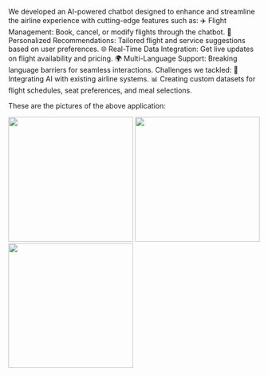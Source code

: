 We developed an AI-powered chatbot designed to enhance and streamline the airline experience with cutting-edge features such as:
✈️ Flight Management: Book, cancel, or modify flights through the chatbot.
🎯 Personalized Recommendations: Tailored flight and service suggestions based on user preferences.
🌐 Real-Time Data Integration: Get live updates on flight availability and pricing.
🌍 Multi-Language Support: Breaking language barriers for seamless interactions.
Challenges we tackled:
🔧 Integrating AI with existing airline systems.
📊 Creating custom datasets for flight schedules, seat preferences, and meal selections.

These are the pictures of the above application:



<img src="https://github.com/user-attachments/assets/4dcabf15-9abd-4166-801c-a872773d772d" width="250">
<img src="https://github.com/user-attachments/assets/24d3c3c8-97f8-44c4-81cc-058a2bf8422d" width="250">
<img src="https://github.com/user-attachments/assets/5e523db4-95b7-4c71-ac5b-7f648ee74e21" width="250">
